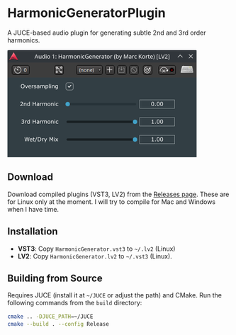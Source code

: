 # HarmonicGeneratorPlugin
A JUCE-based audio plugin for generating subtle 2nd and 3rd order harmonics.

![HarmonicGeneratorPlugin Screenshot](images/UI.png)

## Download
Download compiled plugins (VST3, LV2) from the [Releases page](https://github.com/luna-co-software/HarmonicGeneratorPlugin/releases). These are for Linux only at the moment. I will try to compile for Mac and Windows when I have time.

## Installation
- **VST3**: Copy `HarmonicGenerator.vst3` to `~/.lv2` (Linux) 
- **LV2**: Copy `HarmonicGenerator.lv2` to `~/.vst3` (Linux).

## Building from Source
Requires JUCE (install it at `~/JUCE` or adjust the path) and CMake. Run the following commands from the `build` directory:

```bash
cmake .. -DJUCE_PATH=~/JUCE
cmake --build . --config Release
